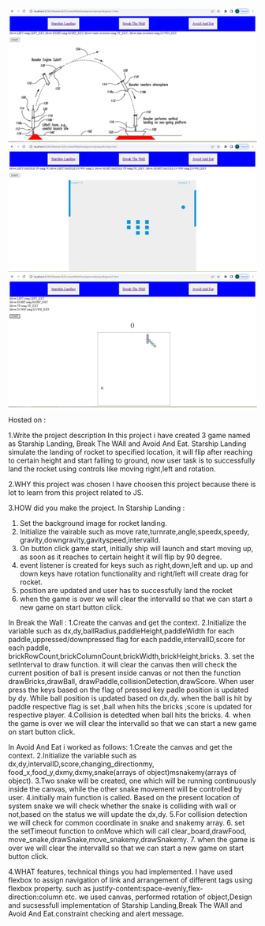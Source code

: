 ![](game1.PNG)
![](game2.PNG)
![](game3.PNG)



Hosted on : 

1.Write the project description
In this project i have created 3 game named as Starship Landing,
Break The WAll and Avoid And Eat. Starship Landing simulate the landing of rocket to specified
location, it will flip after reaching to certain height and start falling to ground, now user task 
is to successfully land  the rocket using controls like moving right,left and rotation. 



2.WHY this project was chosen
I have choosen this project because there is lot to learn from this project related to JS.

3.HOW did you make the project.
In Starship Landing :
1. Set the background image for rocket landing.
2. Initialize the vairable such as move rate,turnrate,angle,speedx,speedy,
gravity,downgravity,gavityspeed,intervalId.
3. On button click game start, initially ship will  launch and start moving up,
as soon as it reaches to certain height it will flip by 90 degree.
4. event listener is created for keys such as right,down,left and up. up and down keys have rotation 
functionality and right/left will create drag for rocket.
5. position are updated and user has to successfully land the rocket
6. when the game is over we will clear the intervalId so that we can start a new game on start 
button click.

In Break the Wall :
1.Create the canvas and get the context.
2.Initialize the variable such as dx,dy,ballRadius,paddleHeight,paddleWidth for each 
paddle,uppressed/downpressed flag for each paddle,intervalID,score for each paddle,
brickRowCount,brickColumnCount,brickWidth,brickHeight,bricks.
3. set the setInterval to draw function. it will clear the canvas then will check the current position 
of ball is present inside canvas or not then the function drawBricks,drawBall,
drawPaddle,collisionDetection,drawScore. When user press the keys based on the flag of pressed key 
padle position is updated by dy. While ball position is updated based on dx,dy. when the ball is hit by 
paddle respective flag is set ,ball when hits the bricks ,score is updated for respective player.
4.Collision is detedted when ball hits the bricks.
4. when the game is over we will clear the intervalId so that we can start a new game on start
   button click.

In Avoid And Eat i worked as follows:
1.Create the canvas and get the context.
2.Initialize the variable such as dx,dy,intervalID,score,changing_directionmy,
food_x,food_y,dxmy,dxmy,snake(arrays of object)msnakemy(arrays of object).
3.Two snake will be created, one which will be running continuously inside the canvas, while 
the other snake movement will be controlled by user.
4.initially main function is called. Based on the present location of system snake we will check 
whether the snake is colliding with wall or not,based on the status we will update the dx,dy.
5.For collision detection we will check for common coordinate in snake and snakemy array.
6. set the setTimeout function to onMove which will call clear_board,drawFood,
   move_snake,drawSnake,move_snakemy,drawSnakemy.
7. when the game is over we will clear the intervalId so that we can start a new game on start
   button click.


4.WHAT features, technical things you had implemented.
I have used flexbox to assign navigation of link and arrangement of different tags using flexbox property.
such as justify-content:space-evenly,flex-direction:column etc.
we used canvas, performed rotation of object,Design and sucsessfull implementation of
Starship Landing,Break The WAll and Avoid And Eat.constraint checking and alert message.
